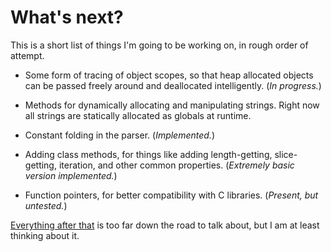 # What's next?

This is a short list of things I'm going to be working on, in rough order of attempt.

* Some form of tracing of object scopes, so that heap allocated objects can be passed freely around and deallocated intelligently. (*In progress.*)

* Methods for dynamically allocating and manipulating strings. Right now all strings are statically allocated as globals at runtime.

* Constant folding in the parser. (*Implemented.*) 

* Adding class methods, for things like adding length-getting, slice-getting, iteration, and other common properties. (*Extremely basic version implemented.*)

* Function pointers, for better compatibility with C libraries. (*Present, but untested.*)

[Everything after that](mvp.md) is too far down the road to talk about, but I am at least thinking about it.
